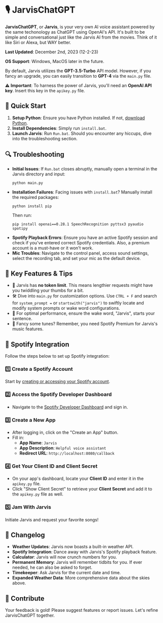 # 🎙️ JarvisChatGPT

**JarvisChatGPT**, or **Jarvis**, is your very own AI voice assistant powered by the same techonology as ChatGPT using OpenAI's API. It's built to be simple and conversational just like the Jarvis AI from the movies. Think of it like Siri or Alexa, but WAY better.

**Last Updated**: December 2nd, 2023 (12-2-23)

**OS Support**: Windows, MacOS later in the future.

By default, Jarvis utilizes the **GPT-3.5-Turbo** API model. However, if you fancy an upgrade, you can easily transition to **GPT-4** via the `main.py` file.

⚠️ **Important**: To harness the power of Jarvis, you'll need an **OpenAI API key**. Insert this key in the `apikey.py` file.

## 🚀 Quick Start
1. **Setup Python**: Ensure you have Python installed. If not, [download Python](https://www.python.org/downloads/).
2. **Install Dependencies**: Simply run `install.bat`.
3. **Launch Jarvis**: Run `Run.bat`. Should you encounter any hiccups, dive into the troubleshooting section.

## 🔍 Troubleshooting
- **Initial Issues**: If `Run.bat` closes abruptly, manually open a terminal in the Jarvis directory and input:
  ``` shell
  python main.py
  ```
- **Installation Failures**: Facing issues with `install.bat`? Manually install the required packages:
  ``` shell
  python install pip
  ```
  Then run:
  ``` shell
  pip install openai==0.28.1 SpeechRecognition pyttsx3 pyaudio spotipy
  ```
- **Spotify Playback Errors**: Ensure you have an active Spotify session and check if you've entered correct Spotify credentials. Also, a premium account is a must-have or it won't work.
- **Mic Troubles**: Navigate to the control panel, access sound settings, select the recording tab, and set your mic as the default device.

## 📌 Key Features & Tips
- 🚫 Jarvis has **no token limit**. This means lengthier requests might have you twiddling your thumbs for a bit.
- 🛠️ Dive into `main.py` for customization options. Use `CTRL + F` and search for `system_prompt =` or `startswith("jarvis")` to swiftly locate and modify system prompts or wake word configurations.
- 🎤 For optimal performance, ensure the wake word, "Jarvis", starts your sentence.
- 🎵 Fancy some tunes? Remember, you need Spotify Premium for Jarvis's music features. 

## 🎵 Spotify Integration
Follow the steps below to set up Spotify integration:

### 1️⃣ Create a Spotify Account
Start by [creating or accessing your Spotify account](https://www.spotify.com/).

### 2️⃣ Access the Spotify Developer Dashboard
- Navigate to the [Spotify Developer Dashboard](https://developer.spotify.com/dashboard/) and sign in.
  
### 3️⃣ Create a New App
- After logging in, click on the "Create an App" button.
- Fill in:
  - **App Name**: `Jarvis`
  - **App Description**: `Helpful voice assistant`
  - **Redirect URL**: `http://localhost:8080/callback`

### 4️⃣ Get Your Client ID and Client Secret
- On your app's dashboard, locate your **Client ID** and enter it in the `apikey.py` file.
- Click "Show Client Secret" to retrieve your **Client Secret** and add it to the `apikey.py` file as well.

### 5️⃣ Jam With Jarvis
Initiate Jarvis and request your favorite songs!

## 📜 Changelog
- **Weather Updates**: Jarvis now boasts a built-in weather API.
- **Spotify Integration**: Dance away with Jarvis's Spotify playback feature.
- **Calculator**: Jarvis will now crunch numbers for you.
- **Permanent Memory**: Jarvis will remember tidbits for you. If ever needed, he can also be asked to forget.
- **Timekeeper**: Ask Jarvis for the current date and time.
- **Expanded Weather Data**: More comprehensive data about the skies above.

## 🤝 Contribute
Your feedback is gold! Please suggest features or report issues. Let's refine JarvisChatGPT together.
